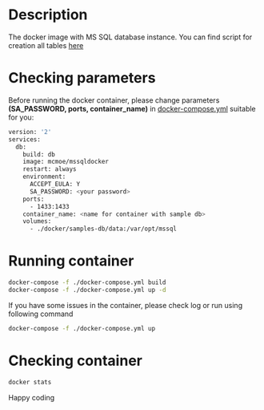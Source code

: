 # Description

The docker image with MS SQL database instance. You can find script for creation all tables [here](https://github.com/dev-otitarenko/docker-mssql-sampledb/blob/main/db/init.sql) 

# Checking parameters

Before running the docker container, please change parameters **(SA_PASSWORD, ports, container_name)** in [docker-compose.yml](https://github.com/dev-otitarenko/docker-mssql-sampledb/blob/main/docker-compose.yml) suitable for you:
```sh
version: '2'
services:
  db:
    build: db
    image: mcmoe/mssqldocker
    restart: always
    environment:
      ACCEPT_EULA: Y
      SA_PASSWORD: <your password>
    ports:
      - 1433:1433
    container_name: <name for container with sample db>
    volumes:
      - ./docker/samples-db/data:/var/opt/mssql
```

# Running container

```sh
docker-compose -f ./docker-compose.yml build
docker-compose -f ./docker-compose.yml up -d
```

If you have some issues in the container, please check log or run using following command
```sh
docker-compose -f ./docker-compose.yml up
```

# Checking container

```sh
docker stats
```

Happy coding
